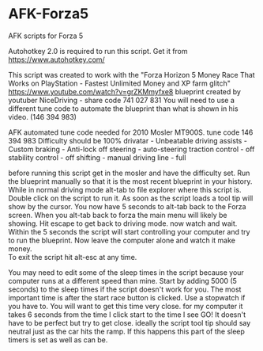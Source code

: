 # AFK-Forza5
AFK scripts for Forza 5

Autohotkey 2.0 is required to run this script. Get it from https://www.autohotkey.com/

This script was created to work with the "Forza Horizon 5 Money Race That Works on PlayStation - Fastest Unlimited Money and XP farm glitch"
https://www.youtube.com/watch?v=grZKMmyfxe8
blueprint created by youtuber NiceDriving - share code 741 027 831
You will need to use a different tune code to automate the blueprint than what is shown in his video. (146 394 983)

AFK automated tune code needed for 2010 Mosler MT900S. tune code 146 394 983
Difficulty should be 100%
drivatar - Unbeatable
driving assists - Custom
braking - Anti-lock off
steering - auto-steering
traction control - off
stability control - off
shifting - manual
driving line - full

before running this script get in the mosler and have the difficulty set. Run the blueprint manually so that
it is the most recent blueprint in your history.  
While in normal driving mode alt-tab to file explorer where this script is.  Double click on the script to run it.  As 
soon as the script loads a tool tip will show by the cursor.  You now have 5 seconds to alt-tab back to the Forza screen.
When you alt-tab back to forza the main menu will likely be showing.  Hit escape to get back to driving mode.
now watch and wait.
Within the 5 seconds the script will start controlling your computer and try to run the blueprint.
Now leave the computer alone and watch it make money.  
To exit the script hit alt-esc at any time.

You may need to edit some of the sleep times in the script because your computer runs at a different speed than
mine.  Start by adding 5000 (5 seconds) to the sleep times if the script doesn't work for you.  The most important time
is after the start race button is clicked.  Use a stopwatch if you have to.  You will want to get this time very close.
for my computer it takes 6 seconds from the time I click start to the time I see GO!  It doesn't have to be perfect but
try to get close.
ideally the script tool tip should say neutral just as the car hits the ramp.  If this happens this part of the sleep timers
is set as well as can be.
